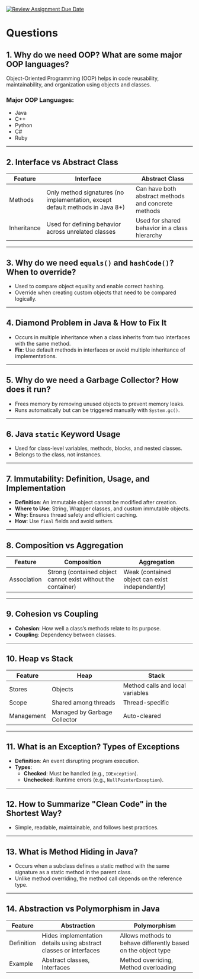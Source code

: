 [![Review Assignment Due Date](https://classroom.github.com/assets/deadline-readme-button-22041afd0340ce965d47ae6ef1cefeee28c7c493a6346c4f15d667ab976d596c.svg)](https://classroom.github.com/a/7TXVPuTD)

# Questions

## 1. Why do we need OOP? What are some major OOP languages?
Object-Oriented Programming (OOP) helps in code reusability, maintainability, and organization using objects and classes.

### Major OOP Languages:
- Java
- C++
- Python
- C#
- Ruby

---
## 2. Interface vs Abstract Class
| Feature            | Interface | Abstract Class |
|--------------------|-----------|---------------|
| Methods           | Only method signatures (no implementation, except default methods in Java 8+) | Can have both abstract methods and concrete methods |
| Inheritance       | Used for defining behavior across unrelated classes | Used for shared behavior in a class hierarchy |

---
## 3. Why do we need `equals()` and `hashCode()`? When to override?
- Used to compare object equality and enable correct hashing.
- Override when creating custom objects that need to be compared logically.

---
## 4. Diamond Problem in Java & How to Fix It
- Occurs in multiple inheritance when a class inherits from two interfaces with the same method.
- **Fix**: Use default methods in interfaces or avoid multiple inheritance of implementations.

---
## 5. Why do we need a Garbage Collector? How does it run?
- Frees memory by removing unused objects to prevent memory leaks.
- Runs automatically but can be triggered manually with `System.gc()`.

---
## 6. Java `static` Keyword Usage
- Used for class-level variables, methods, blocks, and nested classes.
- Belongs to the class, not instances.

---
## 7. Immutability: Definition, Usage, and Implementation
- **Definition**: An immutable object cannot be modified after creation.
- **Where to Use**: String, Wrapper classes, and custom immutable objects.
- **Why**: Ensures thread safety and efficient caching.
- **How**: Use `final` fields and avoid setters.

---
## 8. Composition vs Aggregation
| Feature       | Composition | Aggregation |
|--------------|------------|-------------|
| Association  | Strong (contained object cannot exist without the container) | Weak (contained object can exist independently) |

---
## 9. Cohesion vs Coupling
- **Cohesion**: How well a class’s methods relate to its purpose.
- **Coupling**: Dependency between classes.

---
## 10. Heap vs Stack
| Feature  | Heap | Stack |
|---------|------|-------|
| Stores  | Objects | Method calls and local variables |
| Scope   | Shared among threads | Thread-specific |
| Management | Managed by Garbage Collector | Auto-cleared |

---
## 11. What is an Exception? Types of Exceptions
- **Definition**: An event disrupting program execution.
- **Types**:
  - **Checked**: Must be handled (e.g., `IOException`).
  - **Unchecked**: Runtime errors (e.g., `NullPointerException`).

---
## 12. How to Summarize "Clean Code" in the Shortest Way?
- Simple, readable, maintainable, and follows best practices.

---
## 13. What is Method Hiding in Java?
- Occurs when a subclass defines a static method with the same signature as a static method in the parent class.
- Unlike method overriding, the method call depends on the reference type.

---
## 14. Abstraction vs Polymorphism in Java
| Feature       | Abstraction | Polymorphism |
|--------------|------------|-------------|
| Definition   | Hides implementation details using abstract classes or interfaces | Allows methods to behave differently based on the object type |
| Example     | Abstract classes, Interfaces | Method overriding, Method overloading |
